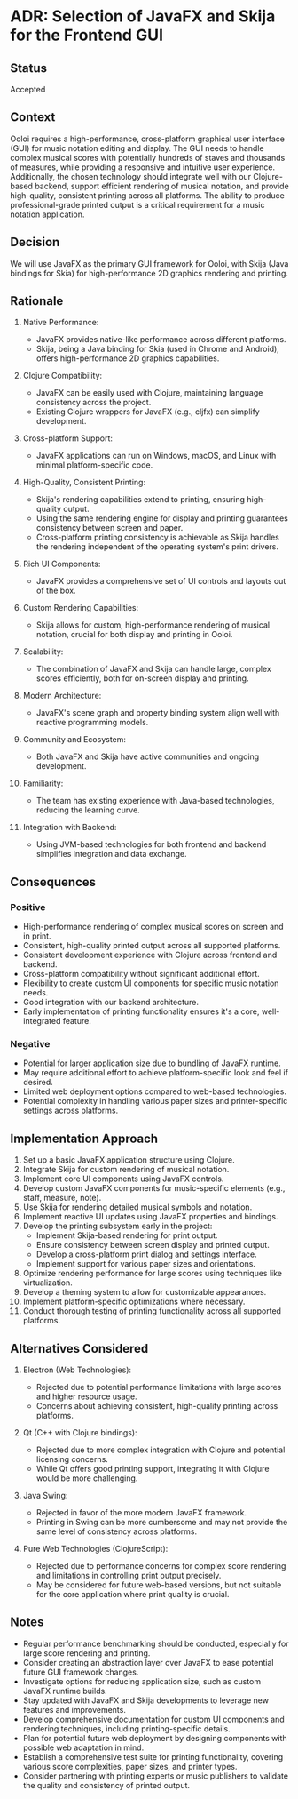 # ADR: Selection of JavaFX and Skija for the Frontend GUI

## Status

Accepted

## Context

Ooloi requires a high-performance, cross-platform graphical user interface (GUI) for music notation editing and display. The GUI needs to handle complex musical scores with potentially hundreds of staves and thousands of measures, while providing a responsive and intuitive user experience. Additionally, the chosen technology should integrate well with our Clojure-based backend, support efficient rendering of musical notation, and provide high-quality, consistent printing across all platforms. The ability to produce professional-grade printed output is a critical requirement for a music notation application.

## Decision

We will use JavaFX as the primary GUI framework for Ooloi, with Skija (Java bindings for Skia) for high-performance 2D graphics rendering and printing.

## Rationale

1. Native Performance:
   - JavaFX provides native-like performance across different platforms.
   - Skija, being a Java binding for Skia (used in Chrome and Android), offers high-performance 2D graphics capabilities.

2. Clojure Compatibility:
   - JavaFX can be easily used with Clojure, maintaining language consistency across the project.
   - Existing Clojure wrappers for JavaFX (e.g., cljfx) can simplify development.

3. Cross-platform Support:
   - JavaFX applications can run on Windows, macOS, and Linux with minimal platform-specific code.

4. High-Quality, Consistent Printing:
   - Skija's rendering capabilities extend to printing, ensuring high-quality output.
   - Using the same rendering engine for display and printing guarantees consistency between screen and paper.
   - Cross-platform printing consistency is achievable as Skija handles the rendering independent of the operating system's print drivers.

5. Rich UI Components:
   - JavaFX provides a comprehensive set of UI controls and layouts out of the box.

6. Custom Rendering Capabilities:
   - Skija allows for custom, high-performance rendering of musical notation, crucial for both display and printing in Ooloi.

7. Scalability:
   - The combination of JavaFX and Skija can handle large, complex scores efficiently, both for on-screen display and printing.

8. Modern Architecture:
   - JavaFX's scene graph and property binding system align well with reactive programming models.

9. Community and Ecosystem:
   - Both JavaFX and Skija have active communities and ongoing development.

10. Familiarity:
    - The team has existing experience with Java-based technologies, reducing the learning curve.

11. Integration with Backend:
    - Using JVM-based technologies for both frontend and backend simplifies integration and data exchange.

## Consequences

### Positive

- High-performance rendering of complex musical scores on screen and in print.
- Consistent, high-quality printed output across all supported platforms.
- Consistent development experience with Clojure across frontend and backend.
- Cross-platform compatibility without significant additional effort.
- Flexibility to create custom UI components for specific music notation needs.
- Good integration with our backend architecture.
- Early implementation of printing functionality ensures it's a core, well-integrated feature.

### Negative

- Potential for larger application size due to bundling of JavaFX runtime.
- May require additional effort to achieve platform-specific look and feel if desired.
- Limited web deployment options compared to web-based technologies.
- Potential complexity in handling various paper sizes and printer-specific settings across platforms.

## Implementation Approach

1. Set up a basic JavaFX application structure using Clojure.
2. Integrate Skija for custom rendering of musical notation.
3. Implement core UI components using JavaFX controls.
4. Develop custom JavaFX components for music-specific elements (e.g., staff, measure, note).
5. Use Skija for rendering detailed musical symbols and notation.
6. Implement reactive UI updates using JavaFX properties and bindings.
7. Develop the printing subsystem early in the project:
   - Implement Skija-based rendering for print output.
   - Ensure consistency between screen display and printed output.
   - Develop a cross-platform print dialog and settings interface.
   - Implement support for various paper sizes and orientations.
8. Optimize rendering performance for large scores using techniques like virtualization.
9. Develop a theming system to allow for customizable appearances.
10. Implement platform-specific optimizations where necessary.
11. Conduct thorough testing of printing functionality across all supported platforms.

## Alternatives Considered

1. Electron (Web Technologies):
   - Rejected due to potential performance limitations with large scores and higher resource usage.
   - Concerns about achieving consistent, high-quality printing across platforms.

2. Qt (C++ with Clojure bindings):
   - Rejected due to more complex integration with Clojure and potential licensing concerns.
   - While Qt offers good printing support, integrating it with Clojure would be more challenging.

3. Java Swing:
   - Rejected in favor of the more modern JavaFX framework.
   - Printing in Swing can be more cumbersome and may not provide the same level of consistency across platforms.

4. Pure Web Technologies (ClojureScript):
   - Rejected due to performance concerns for complex score rendering and limitations in controlling print output precisely.
   - May be considered for future web-based versions, but not suitable for the core application where print quality is crucial.

## Notes

- Regular performance benchmarking should be conducted, especially for large score rendering and printing.
- Consider creating an abstraction layer over JavaFX to ease potential future GUI framework changes.
- Investigate options for reducing application size, such as custom JavaFX runtime builds.
- Stay updated with JavaFX and Skija developments to leverage new features and improvements.
- Develop comprehensive documentation for custom UI components and rendering techniques, including printing-specific details.
- Plan for potential future web deployment by designing components with possible web adaptation in mind.
- Establish a comprehensive test suite for printing functionality, covering various score complexities, paper sizes, and printer types.
- Consider partnering with printing experts or music publishers to validate the quality and consistency of printed output.
